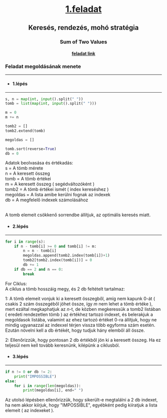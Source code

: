 # <p align = "center"><u>1.feladat</u> <br> 
## <p align = "center">Keresés, rendezés, mohó stratégia
### <p align = "center">Sum of Two Values
#### <p align = "center"> [feladat link](https://cses.fi/problemset/task/1640/)

### Feladat megoldásának menete
***
 * #### 1.lépés 
 ***
``` python
s, n = map(int, input().split(" "))
tomb = list(map(int, input().split(" ")))

m = 0
m += n

tomb2 = []
tomb2.extend(tomb)

megoldas = []

tomb.sort(reverse=True)
db = 0
```

Adatok beolvasása és értékadás:<br>
s = A tömb mérete<br>
n = A keresett összeg<br>
tomb = A tömb értékei<br>
m = A keresett összeg ( segédváltozóként )<br>
tomb2 = A tömb értékei ismét ( index kereséshez )<br>
megoldas = A lista amibe kerülni fognak az indexek<br>
db = A megfelelő indexek számolásához<br><br>

A tomb elemeit csökkenő sorrendbe állítjuk, az optimális keresés miatt.


* #### 2.lépés 
***
``` python
for i in range(s):
    if n - tomb[i] >= 0 and tomb[i] != m:
        n = n - tomb[i]
        megoldas.append(tomb2.index(tomb[i])+1)
        tomb2[tomb2.index(tomb[i])] = 0
        db += 1
    if db == 2 and n == 0:
        break
```
For Ciklus:<br>
A ciklus a tömb hosszáig megy, és 2 db feltételt tartalmaz:<br>

1: A tömb elemeit vonjuk ki a keresett összegből, 
amíg nem kapunk 0-át ( csakis 2 szám összegéből jöhet össze, 
így <i>m</i> nem lehet a tömb értéke ), mert ezáltal megkaphatjuk az <i>n</i>-t, 
de közben megkeressük a tomb2 listában ( eredeti rendezetlen tömb ) 
az értékhez tartozó indexet, és belerakjuk a megoldasok listába, 
valamint az ehez tartozó értéket 0-ra állítjuk, hogy ne mindig 
ugyanazzal az indexxel térjen vissza több egyforma szám esetén. 
Ezután növelni kell a db értékét, hogy tudjuk hány elemből 
áll össze.

2: Ellenőrizzük, hogy pontosan 2 db értékből jön ki a keresett összeg. 
Ha ez teljesül nem kell tovább keresnünk, kilépünk a ciklusból.

* #### 3.lépés 
***
``` python
if n != 0 or db != 2:
    print("IMPOSSIBLE")
else:
    for i in range(len(megoldas)):
        print(megoldas[i], end=" ")
```
Az utolsó lépésben ellenőrizzük, 
hogy sikerült-e megtalálni a 2 db indexet, ha nem akkor kiírjuk, hogy "IMPOSSIBLE", egyébként pedig kiíratjuk a lista elemeit ( az indexeket ).
